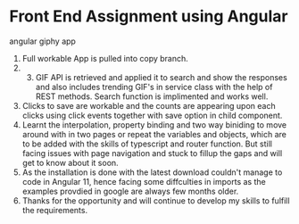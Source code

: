 # Front End Assignment using Angular
angular giphy app

1.  Full workable App is pulled into copy branch.
2.  3.  GIF API is retrieved and applied it to search and show the responses and also includes trending GIF's in service class with the help of REST methods. Search function is implimented and works well.
3.  Clicks to save are workable and the counts are appearing upon each clicks using click events together with save option in child component.
4.  Learnt the interpolation, property binding and two way biniding to move around with in two pages or repeat the variables and objects, which are to be added with the skills of typescript and router function. But still facing issues with page navigation and stuck to fillup the gaps and will get to know about it soon.
5.  As the installation is done with the latest download couldn't manage to code in Angular 11, hence facing some diffculties in imports as the examples provdied in google are always few months older.
6.  Thanks for the opportunity and will continue to develop my skills to fulfill the requirements.
